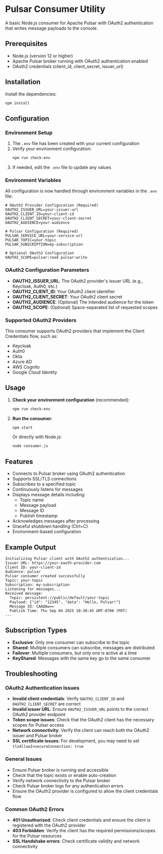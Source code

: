 # Pulsar Consumer Utility

A basic Node.js consumer for Apache Pulsar with OAuth2 authentication that writes message payloads to the console.

## Prerequisites

- Node.js (version 12 or higher)
- Apache Pulsar broker running with OAuth2 authentication enabled
- OAuth2 credentials (client_id, client_secret, issuer_url)

## Installation

Install the dependencies:

```bash
npm install
```

## Configuration

### Environment Setup

1. The `.env` file has been created with your current configuration
2. Verify your environment configuration:
   ```bash
   npm run check-env
   ```
3. If needed, edit the `.env` file to update any values

### Environment Variables

All configuration is now handled through environment variables in the `.env` file:

```env
# OAuth2 Provider Configuration (Required)
OAUTH2_ISSUER_URL=your-issuer-url
OAUTH2_CLIENT_ID=your-client-id
OAUTH2_CLIENT_SECRET=your-client-secret
OAUTH2_AUDIENCE=your-audience

# Pulsar Configuration (Required)
PULSAR_SERVICE_URL=your-service-url
PULSAR_TOPIC=your-topic
PULSAR_SUBSCRIPTION=my-subscription

# Optional OAuth2 Configuration
OAUTH2_SCOPE=pulsar:read pulsar:write
```

### OAuth2 Configuration Parameters

- **OAUTH2_ISSUER_URL**: The OAuth2 provider's issuer URL (e.g., Keycloak, Auth0, etc.)
- **OAUTH2_CLIENT_ID**: Your OAuth2 client identifier
- **OAUTH2_CLIENT_SECRET**: Your OAuth2 client secret
- **OAUTH2_AUDIENCE**: (Optional) The intended audience for the token
- **OAUTH2_SCOPE**: (Optional) Space-separated list of requested scopes

### Supported OAuth2 Providers

This consumer supports OAuth2 providers that implement the Client Credentials flow, such as:
- Keycloak
- Auth0
- Okta
- Azure AD
- AWS Cognito
- Google Cloud Identity

## Usage

1. **Check your environment configuration** (recommended):
   ```bash
   npm run check-env
   ```

2. **Run the consumer**:
   ```bash
   npm start
   ```

   Or directly with Node.js:
   ```bash
   node consumer.js
   ```

## Features

- Connects to Pulsar broker using OAuth2 authentication
- Supports SSL/TLS connections
- Subscribes to a specified topic
- Continuously listens for messages
- Displays message details including:
  - Topic name
  - Message payload
  - Message ID
  - Publish timestamp
- Acknowledges messages after processing
- Graceful shutdown handling (Ctrl+C)
- Environment-based configuration

## Example Output

```
Initializing Pulsar client with OAuth2 authentication...
Issuer URL: https://your-oauth-provider.com
Client ID: your-client-id
Audience: pulsar
Pulsar consumer created successfully
Topic: your-topic
Subscription: my-subscription
Listening for messages...
Received message:
  Topic: persistent://public/default/your-topic
  Payload: {"id": "12345", "data": "Hello, Pulsar!"}
  Message ID: CAAQAw==
  Publish Time: Thu Sep 04 2025 10:30:45 GMT-0700 (PDT)
---
```

## Subscription Types

- **Exclusive**: Only one consumer can subscribe to the topic
- **Shared**: Multiple consumers can subscribe, messages are distributed
- **Failover**: Multiple consumers, but only one is active at a time
- **KeyShared**: Messages with the same key go to the same consumer

## Troubleshooting

### OAuth2 Authentication Issues

- **Invalid client credentials**: Verify `OAUTH2_CLIENT_ID` and `OAUTH2_CLIENT_SECRET` are correct
- **Invalid issuer URL**: Ensure `OAUTH2_ISSUER_URL` points to the correct OAuth2 provider endpoint
- **Token scope issues**: Check that the OAuth2 client has the necessary scopes for Pulsar access
- **Network connectivity**: Verify the client can reach both the OAuth2 issuer and Pulsar broker
- **SSL certificate issues**: For development, you may need to set `tlsAllowInsecureConnection: true`

### General Issues

- Ensure Pulsar broker is running and accessible
- Check that the topic exists or enable auto-creation
- Verify network connectivity to the Pulsar broker
- Check Pulsar broker logs for any authentication errors
- Ensure the OAuth2 provider is configured to allow the client credentials flow

### Common OAuth2 Errors

- **401 Unauthorized**: Check client credentials and ensure the client is registered with the OAuth2 provider
- **403 Forbidden**: Verify the client has the required permissions/scopes for the Pulsar resources
- **SSL Handshake errors**: Check certificate validity and network connectivity
